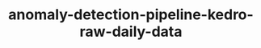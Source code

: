 ---
schema: default
title: anomaly-detection-pipeline-kedro-raw-daily-data
organization: demo_org
notes: type = kedro_mlflow.io.artifacts.mlflow_artifact_dataset.PartitionedDataset.MlflowPartitionedDataset::kedro_datasets.pandas.parquet_dataset
resources:
  - name: anomaly-detection-pipeline-kedro-raw-daily-data
    url: 'https://github.com/ResponsibleAIML/django-kedro/tree/main/kedro-projects/anomaly-detection-pipeline-kedro/data/01_raw'
    format: com/ResponsibleAIML/django-kedro/tree/main/kedro-projects/anomaly-detection-pipeline-kedro/data/01_raw
category:
  - 01-raw
maintainer: 
maintainer_email: 
project:
  - anomaly-detection-pipeline-kedro
preview: |
  
---